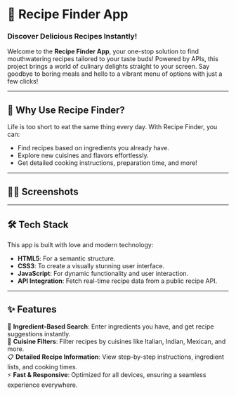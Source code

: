 # 🍳 **Recipe Finder App**  

### Discover Delicious Recipes Instantly!  

Welcome to the **Recipe Finder App**, your one-stop solution to find mouthwatering recipes tailored to your taste buds! Powered by APIs, this project brings a world of culinary delights straight to your screen. Say goodbye to boring meals and hello to a vibrant menu of options with just a few clicks!  

---

## 🌟 **Why Use Recipe Finder?**  

Life is too short to eat the same thing every day. With Recipe Finder, you can:  
- Find recipes based on ingredients you already have.  
- Explore new cuisines and flavors effortlessly.  
- Get detailed cooking instructions, preparation time, and more!  

---

## 📸✨ **Screenshots**



---

## 🛠️ **Tech Stack**  

This app is built with love and modern technology:  

- **HTML5**: For a semantic structure.  
- **CSS3**: To create a visually stunning user interface.  
- **JavaScript**: For dynamic functionality and user interaction.  
- **API Integration**: Fetch real-time recipe data from a public recipe API.  

---

## ✨ **Features**  

🥗 **Ingredient-Based Search**: Enter ingredients you have, and get recipe suggestions instantly.  
🍝 **Cuisine Filters**: Filter recipes by cuisines like Italian, Indian, Mexican, and more.  
📋 **Detailed Recipe Information**: View step-by-step instructions, ingredient lists, and cooking times.  
⚡ **Fast & Responsive**: Optimized for all devices, ensuring a seamless experience everywhere. 
